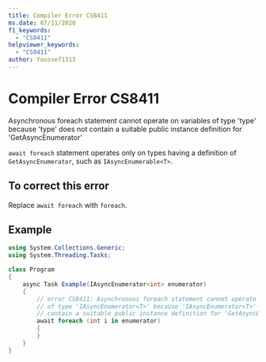 ```yaml
---
title: Compiler Error CS8411
ms.date: 07/11/2020
f1_keywords:
  - "CS8411"
helpviewer_keywords:
  - "CS8411"
author: Youssef1313
---
```

# Compiler Error CS8411

Asynchronous foreach statement cannot operate on variables of type 'type' because 'type' does not contain a suitable public instance definition for 'GetAsyncEnumerator'

`await foreach` statement operates only on types having a definition of `GetAsyncEnumerator`, such as `IAsyncEnumerable<T>`.

## To correct this error

Replace `await foreach` with `foreach`.

## Example

```csharp
using System.Collections.Generic;
using System.Threading.Tasks;

class Program
{
    async Task Example(IAsyncEnumerator<int> enumerator)
    {
        // error CS8411: Asynchronous foreach statement cannot operate on variables
        // of type 'IAsyncEnumerator<T>' because 'IAsyncEnumerator<T>' does not
        // contain a suitable public instance definition for 'GetAsyncEnumerator'
        await foreach (int i in enumerator)
        {
        }
    }
}
